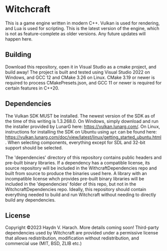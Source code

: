 # Witchcraft

This is a game engine written in modern C++.  Vulkan is used for rendering, and Lua is used for scripting.  This is the latest version of the engine, which is not as feature-complete as older versions.  Any future updates will happen here.

## Building

Download this repository, open it in Visual Studio as a cmake project, and build away!  The project is built and tested using Visual Studio 2022 on Windows, and GCC 12 and CMake 3.26 on Linux.  CMake 3.19 or newer is required to process CMakePresets.json, and GCC 11 or newer is required for certain features in C++20.

## Dependencies

The Vulkan SDK MUST be installed.  The newest version of the SDK as of the time of this writing is 1.3.268.0.  On Windows, simply download and run the installer provided by LunarG here: https://vulkan.lunarg.com/. On Linux, instructions for installing the SDK on Ubuntu using `apt` can be found here: https://vulkan.lunarg.com/doc/view/latest/linux/getting_started_ubuntu.html.  When selecting components, everything except for SDL and 32-bit support should be selected.

The 'dependencies' directory of this repository contains public headers and pre-built binary libraries.  If a dependency has a compatible license, its source repository will be included in the WithcraftDependencies repo and built from source to produce the binaries used here.  A library with an incompatible license whch provides pre-built binary libraries will be included in the 'dependencies' folder of this repo, but not in the WitchcraftDependencies repo.  Ideally, this repository should contain everything needed to build and run Witchcraft without needing to directly build any dependencies.

## License

Copyright ©2023 Haydn V. Harach.  More details coming soon!  Third-party dependencies used by Witchcraft are provided under a permissive license that allows redistribution, modification without redistribution, and commercial use (MIT, BSD, ZLIB etc.)
